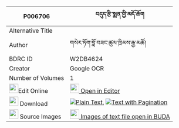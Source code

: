 |P006706|བདུད་རྩི་སྨན་གྱི་མདོ་ཆོག 
| --- | --- 
|Alternative Title |
|Author| གསེར་ཏོག་བློ་བཟང་ཚུལ་ཁྲིམས་རྒྱ་མཚོ།
|BDRC ID | W2DB4624
|Creator | Google OCR
|Number of Volumes| 1
|<img width="25" src="https://img.icons8.com/color/25/000000/edit-property.png">Edit Online| [<img width="25" src="https://avatars.githubusercontent.com/u/45091458?s=200&v=4"> Open in Editor](http://editor.openpecha.org/P006706)
|<img width="25" src="https://img.icons8.com/fluent/48/000000/download-2.png"/>  Download | [![](https://img.icons8.com/color/20/000000/txt.png)Plain Text](https://github.com/Openpecha/P006706/releases/download/v1/dutsi_men_gyi_do_chok_plain_P006706.zip), [![](https://img.icons8.com/color/20/000000/txt.png)Text with Pagination](https://github.com/Openpecha/P006706/releases/download/v1/dutsi_men_gyi_do_chok_pages_P006706.zip)
|<img width="25" src="https://img.icons8.com/plasticine/100/000000/pictures-folder.png"/>  Source Images | [<img width="25" src="https://library.bdrc.io/icons/BUDA-small.svg"> Images of text file open in BUDA](https://library.bdrc.io/show/bdr:W2DB4624)